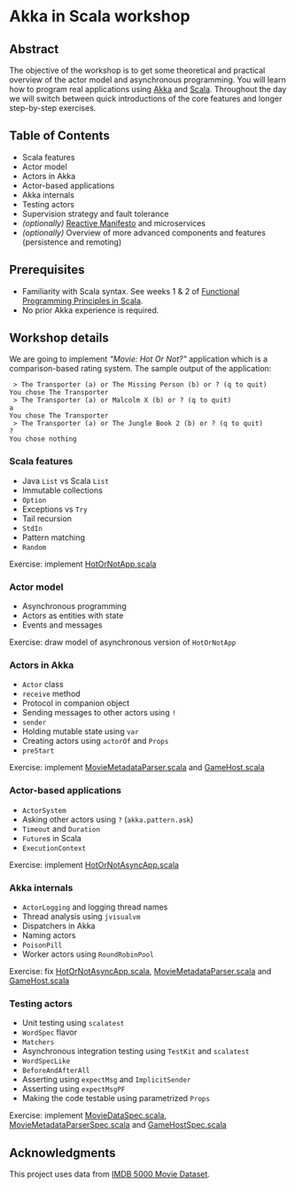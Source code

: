 # Akka in Scala workshop

## Abstract
The objective of the workshop is to get some theoretical and practical overview of the actor model and asynchronous programming. You will learn how to program real applications using [Akka](http://akka.io/) and [Scala](https://www.scala-lang.org/). Throughout the day we will switch between quick introductions of the core features and longer step-by-step exercises.

## Table of Contents
  * Scala features
  * Actor model
  * Actors in Akka
  * Actor-based applications
  * Akka internals
  * Testing actors
  * Supervision strategy and fault tolerance
  * *(optionally)* [Reactive Manifesto](http://www.reactivemanifesto.org/) and microservices
  * *(optionally)* Overview of more advanced components and features  (persistence and remoting)

## Prerequisites
  * Familiarity with Scala syntax. See weeks 1 & 2 of [Functional Programming Principles in Scala](https://www.coursera.org/course/progfun).
  * No prior Akka experience is required.

## Workshop details
We are going to implement *"Movie: Hot Or Not?"* application which is a comparison-based rating system. The sample output of the application:

```
 > The Transporter (a) or The Missing Person (b) or ? (q to quit)
You chose The Transporter
 > The Transporter (a) or Malcolm X (b) or ? (q to quit)
a
You chose The Transporter
 > The Transporter (a) or The Jungle Book 2 (b) or ? (q to quit)
?
You chose nothing
```

### Scala features
  * Java `List` vs Scala `List`
  * Immutable collections
  * `Option`
  * Exceptions vs `Try` 
  * Tail recursion
  * `StdIn`
  * Pattern matching
  * `Random`
  
Exercise: implement [HotOrNotApp.scala](src/main/scala/com/michalplachta/workshop/akka/movies/HotOrNotApp.scala)
  
### Actor model
  * Asynchronous programming
  * Actors as entities with state
  * Events and messages
  
Exercise: draw model of asynchronous version of `HotOrNotApp`
  
### Actors in Akka
  * `Actor` class
  * `receive` method
  * Protocol in companion object
  * Sending messages to other actors using `!`
  * `sender`
  * Holding mutable state using `var`
  * Creating actors using `actorOf` and `Props`
  * `preStart`
  
Exercise: implement [MovieMetadataParser.scala](src/main/scala/com/michalplachta/workshop/akka/movies/MovieMetadataParser.scala) and [GameHost.scala](src/main/scala/com/michalplachta/workshop/akka/movies/GameHost.scala)

### Actor-based applications
  * `ActorSystem`
  * Asking other actors using `?` (`akka.pattern.ask`)
  * `Timeout` and `Duration`
  * `Future`s in Scala
  * `ExecutionContext`

Exercise: implement [HotOrNotAsyncApp.scala](src/main/scala/com/michalplachta/workshop/akka/movies/HotOrNotAsyncApp.scala)

### Akka internals
  * `ActorLogging` and logging thread names
  * Thread analysis using `jvisualvm`
  * Dispatchers in Akka
  * Naming actors
  * `PoisonPill`
  * Worker actors using `RoundRobinPool`
  
Exercise: fix [HotOrNotAsyncApp.scala](src/main/scala/com/michalplachta/workshop/akka/movies/HotOrNotAsyncApp.scala), [MovieMetadataParser.scala](src/main/scala/com/michalplachta/workshop/akka/movies/MovieMetadataParser.scala) and [GameHost.scala](src/main/scala/com/michalplachta/workshop/akka/movies/GameHost.scala)
  
### Testing actors
  * Unit testing using `scalatest`
  * `WordSpec` flavor 
  * `Matchers`
  * Asynchronous integration testing using `TestKit` and `scalatest`
  * `WordSpecLike`
  * `BeforeAndAfterAll`
  * Asserting using `expectMsg` and `ImplicitSender`
  * Asserting using `expectMsgPF`
  * Making the code testable using parametrized `Props`
  
 Exercise: implement [MovieDataSpec.scala](test/main/scala/com/michalplachta/workshop/akka/movies/MovieDataSpec.scala), [MovieMetadataParserSpec.scala](test/main/scala/com/michalplachta/workshop/akka/movies/MovieMetadataParserSpec.scala) and [GameHostSpec.scala](test/main/scala/com/michalplachta/workshop/akka/movies/GameHostSpec.scala)

## Acknowledgments
This project uses data from [IMDB 5000 Movie Dataset](https://www.kaggle.com/deepmatrix/imdb-5000-movie-dataset).
